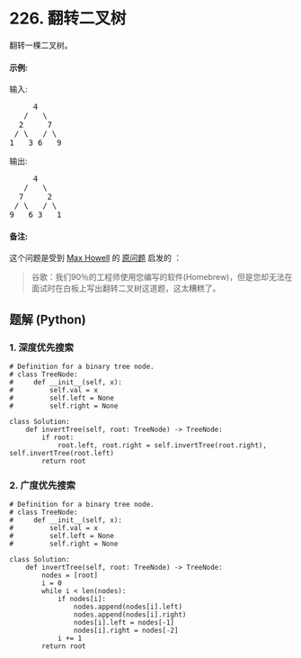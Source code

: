 # 226. 翻转二叉树
翻转一棵二叉树。

#### 示例:
输入:
<pre>
     4
   /   \
  2     7
 / \   / \
1   3 6   9
</pre>
输出:
<pre>
     4
   /   \
  7     2
 / \   / \
9   6 3   1
</pre>

#### 备注:
这个问题是受到 [Max Howell](https://twitter.com/mxcl) 的 [原问题](https://twitter.com/mxcl/status/608682016205344768) 启发的 ：
> 谷歌：我们90％的工程师使用您编写的软件(Homebrew)，但是您却无法在面试时在白板上写出翻转二叉树这道题，这太糟糕了。

## 题解 (Python)

### 1. 深度优先搜索
```Python3
# Definition for a binary tree node.
# class TreeNode:
#     def __init__(self, x):
#         self.val = x
#         self.left = None
#         self.right = None

class Solution:
    def invertTree(self, root: TreeNode) -> TreeNode:
        if root:
            root.left, root.right = self.invertTree(root.right), self.invertTree(root.left)
        return root
```

### 2. 广度优先搜索
```Python3
# Definition for a binary tree node.
# class TreeNode:
#     def __init__(self, x):
#         self.val = x
#         self.left = None
#         self.right = None

class Solution:
    def invertTree(self, root: TreeNode) -> TreeNode:
        nodes = [root]
        i = 0
        while i < len(nodes):
            if nodes[i]:
                nodes.append(nodes[i].left)
                nodes.append(nodes[i].right)
                nodes[i].left = nodes[-1]
                nodes[i].right = nodes[-2]
            i += 1
        return root
```
